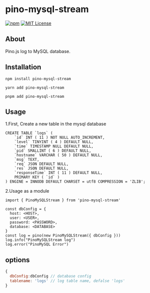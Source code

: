 # pino-mysql-stream

[![npm][npm-image]][npm-url]
[![MIT License][mit-license-image]][mit-license-url]

[npm-url]: https://www.npmjs.com/package/pino-mysql-stream
[npm-image]: https://img.shields.io/npm/v/pino-mysql-stream.svg?label=npm%20version
[mit-license-url]: LICENSE
[mit-license-image]: https://camo.githubusercontent.com/d59450139b6d354f15a2252a47b457bb2cc43828/68747470733a2f2f696d672e736869656c64732e696f2f6e706d2f6c2f7365727665726c6573732e737667




## About

Pino.js log to MySQL database.

## Installation

`npm install pino-mysql-stream`

`yarn add pino-mysql-stream`

`pnpm add pino-mysql-stream`

## Usage

1.First, Create a new table in the mysql database
```mysql
CREATE TABLE `logs` (
    `id` INT ( 11 ) NOT NULL AUTO_INCREMENT,
    `level` TINYINT ( 4 ) DEFAULT NULL,
    `time` TIMESTAMP NULL DEFAULT NULL,
    `pid` SMALLINT ( 6 ) DEFAULT NULL,
    `hostname` VARCHAR ( 50 ) DEFAULT NULL,
    `msg` TEXT,
    `req` JSON DEFAULT NULL,
    `res` JSON DEFAULT NULL,
    `responseTime` INT ( 11 ) DEFAULT NULL,
    PRIMARY KEY ( `id` )
) ENGINE = INNODB DEFAULT CHARSET = utf8 COMPRESSION = 'ZLIB';
```

2.Usage as a module
```ecmascript 6
import { PinoMySQLStream } from 'pino-mysql-stream'

const dbConfig = {
  host: <HOST>,
  user: <USER>,
  password: <PASSWORD>, 
  database: <DATABASE>
}
const log = pino(new PinoMySQLStream({ dbConfig }))
log.info("PinoMySQLStream log")
log.error("PinoMySQL Error")

```

## options
```js
{
  dbConfig:dbConfig // database config
  tablename: 'logs' // log table name, defalse 'logs'
}
```
